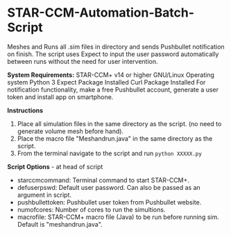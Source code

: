 # STAR-CCM-Automation-Batch-Script
Meshes and Runs all .sim files in directory and sends Pushbullet notification on finish.
The script uses Expect to input the user password automatically between runs without the need for user intervention.

**System Requirements:** 
STAR-CCM+ v14 or higher
GNU/Linux Operating system
Python 3 
Expect Package Installed
Curl Package Installed
For notification functionality, make a free Pushbullet account, generate a user token and install app on smartphone.

**Instructions**
1. Place all simulation files in the same directory as the script. (no need to generate volume mesh before hand).
2. Place the macro file "Meshandrun.java" in the same directory as the script.
3. From the terminal navigate to the script and run `python XXXXX.py`

**Script Options** - at head of script
* starccmcommand: Terminal command to start STAR-CCM+.
* defuserpswd: Default user password. Can also be passed as an argument in script.
* pushbullettoken: Pushbullet user token from Pushbullet website.
* numofcores: Number of cores to run the simultions.
* macrofile: STAR-CCM+ macro file (Java) to be run before running sim. Default is "meshandrun.java".
